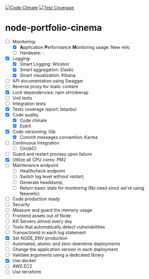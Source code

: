[![Code Climate](https://codeclimate.com/github/augustovictor/node-portfolio-cinema/badges/gpa.svg)](https://codeclimate.com/github/augustovictor/node-portfolio-cinema)
[![Test Coverage](https://codeclimate.com/github/augustovictor/node-portfolio-cinema/badges/coverage.svg)](https://codeclimate.com/github/augustovictor/node-portfolio-cinema)

# node-portfolio-cinema

- [ ] Monitoring:
    - [x] **A**pplication **P**erformance **M**onitoring usage: New relic
    - [ ] Hardware: -
- [x] Logging:
    - [x] Smart Logging: Winston
    - [x] Smart aggregation: Elastic
    - [x] Smart visualization: Kibana
- [ ] API documentation using Swagger
- [ ] Reverse proxy for static content
- [x] Lock dependencies: npm shrinkwrap
- [ ] Unit tests
- [ ] Integration tests
- [x] Tests coverage report: Istanbul
- [x] Code quality
    - [x] Code climate
    - [x] Eslint
- [x] Code versioning: Gib
    - [x] Commit messages convention: Karma
- [ ] Continuous Integration
    - [ ] CircleCI
- [ ] Guard and restart process upon failure
- [x] Utilize all CPU cores: PM2
- [ ] Maintenance endpoint
    - [ ] Healthcheck endpoint
    - [ ] Switch log level without restart;
    - [ ] Generate headdump;
    - [ ] Return basic stats for monitoring (No need since we're using Newrelic)
- [ ] Code production ready
- [ ] Security
- [ ] Measure and guard the memory usage
- [ ] Frontend assets out of Node
- [ ] Kill Servers almost every day
- [ ] Tools that automatically detect vulnerabilities
- [ ] TransactionId in each log statement
- [x] Set NODE_ENV production
- [ ] Automated, atomic and zero-downtime deployments
- [ ] Change the application version in each deployment
- [ ] Validate arguments using a dedicated library
- [x] Use docker
- [ ] AWS EC2
- [ ] Use terraform
